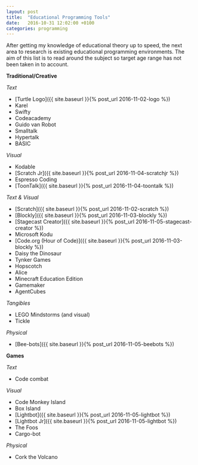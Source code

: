 ```yaml
---
layout: post
title:  "Educational Programming Tools"
date:   2016-10-31 12:02:00 +0100
categories: programming
---
```


After getting my knowledge of educational theory up to speed, the next area to research is existing educational programming environments. The aim of this list is to read around the subject so target age range has not been taken in to account.

**Traditional/Creative**

*Text*

- [Turtle Logo]({{ site.baseurl }}{% post_url 2016-11-02-logo %})
- Karel
- Swifty
- Codeacademy
- Guido van Robot
- Smalltalk
- Hypertalk
- BASIC

*Visual*

- Kodable
- [Scratch Jr]({{ site.baseurl }}{% post_url 2016-11-04-scratchjr %})
- Espresso Coding
- [ToonTalk]({{ site.baseurl }}{% post_url 2016-11-04-toontalk %})

*Text & Visual*

- [Scratch]({{ site.baseurl }}{% post_url 2016-11-02-scratch %})
- [Blockly]({{ site.baseurl }}{% post_url 2016-11-03-blockly %})
- [Stagecast Creator]({{ site.baseurl }}{% post_url 2016-11-05-stagecast-creator %})
- Microsoft Kodu
- [Code.org (Hour of Code)]({{ site.baseurl }}{% post_url 2016-11-03-blockly %})
- Daisy the Dinosaur
- Tynker Games
- Hopscotch
- Alice
- Minecraft Education Edition
- Gamemaker
- AgentCubes

*Tangibles*

- LEGO Mindstorms (and visual)
- Tickle

*Physical*

- [Bee-bots]({{ site.baseurl }}{% post_url 2016-11-05-beebots %})

**Games**

*Text*

- Code combat

*Visual*

- Code Monkey Island
- Box Island
- [Lightbot]({{ site.baseurl }}{% post_url 2016-11-05-lightbot %})
- [Lightbot Jr]({{ site.baseurl }}{% post_url 2016-11-05-lightbot %})
- The Foos
- Cargo-bot

*Physical*

- Cork the Volcano
